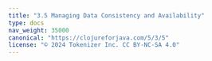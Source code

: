 ```yaml
---
title: "3.5 Managing Data Consistency and Availability"
type: docs
nav_weight: 35000
canonical: "https://clojureforjava.com/5/3/5"
license: "© 2024 Tokenizer Inc. CC BY-NC-SA 4.0"
---
```

